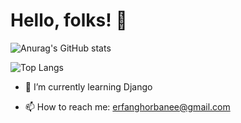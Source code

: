 # Hello, folks! 👋


![Anurag's GitHub stats](https://github-readme-stats.vercel.app/api?username=erfanghorbanee&show_icons=true&theme=cobalt)

![Top Langs](https://github-readme-stats.vercel.app/api/top-langs/?username=erfanghorbanee&show_icons=true&theme=cobalt)



- 🌱 I’m currently learning Django

- 📫 How to reach me: erfanghorbanee@gmail.com

